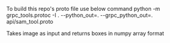 
To build this repo's proto file use below command
python -m grpc_tools.protoc -I . --python_out=. --grpc_python_out=. api/sam_tool.proto


Takes image as input and returns boxes in numpy array format
